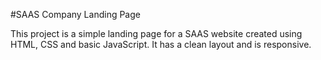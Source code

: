 #SAAS Company Landing Page

This project is a simple landing page for a SAAS website created using HTML, CSS and basic JavaScript. 
It has a clean layout and is responsive.
